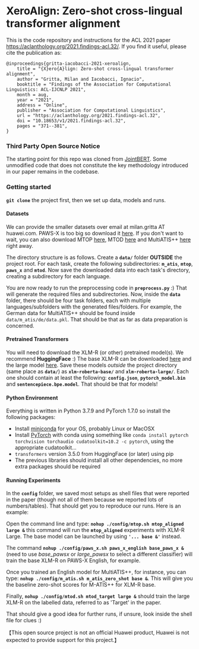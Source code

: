 # XeroAlign: Zero-shot cross-lingual transformer alignment
This is the code repository and instructions for the ACL 2021 paper https://aclanthology.org/2021.findings-acl.32/. If you find it useful, please cite the publication as:

```
@inproceedings{gritta-iacobacci-2021-xeroalign,
    title = "{X}ero{A}lign: Zero-shot cross-lingual transformer alignment",
    author = "Gritta, Milan and Iacobacci, Ignacio",
    booktitle = "Findings of the Association for Computational Linguistics: ACL-IJCNLP 2021",
    month = aug,
    year = "2021",
    address = "Online",
    publisher = "Association for Computational Linguistics",
    url = "https://aclanthology.org/2021.findings-acl.32",
    doi = "10.18653/v1/2021.findings-acl.32",
    pages = "371--381",
}
```
### Third Party Open Source Notice
The starting point for this repo was cloned from [JointBERT](https://github.com/monologg/JointBERT). Some unmodified code that does not constitute the key methodology introduced in our paper remains in the codebase.

### Getting started
**`git clone`** the project first, then we set up data, models and runs.

#### Datasets
We can provide the smaller datasets over email at milan.gritta AT huawei.com.
PAWS-X is too big so download it [here](https://github.com/google-research-datasets/paws/tree/master/pawsx). If you don't want to wait, you can also download MTOP [here](https://fb.me/mtop_dataset), MTOD [here](https://fb.me/multilingual_task_oriented_data) and MultiATIS++ [here](https://github.com/amazon-research/multiatis) right away.

The directory structure is as follows. Create a **`data/`** folder **OUTSIDE** the project root. For each task, create the following subdirectories: **`m_atis`**, **`mtop`**, **`paws_x`** and **`mtod`**. Now save the downloaded data into each task's directory, creating a subdirectory for each language. 

You are now ready to run the preprocessing code in **`preprocess.py`** :) That will generate the required files and subdirectories. Now, inside the **`data`** folder, there should be four task folders, each with multiple languages/subfolders with the generated files/folders. For example, the German data for MultiATIS++ should be found inside `data/m_atis/de/data.pkl`. That should be that as far as data preparation is concerned.

#### Pretrained Transformers
You will need to download the XLM-R (or other) pretrained model(s). We recommend **HuggingFace** :) The base XLM-R can be downloaded [here](https://huggingface.co/xlm-roberta-base/tree/main) and the large model [here](https://huggingface.co/xlm-roberta-large/tree/main). Save these models _outside_ the project directory (same place as **`data/`**) as **`xlm-roberta-base/`** and **`xlm-roberta-large/`**. Each one should contain at least the following: **`config.json`**, **`pytorch_model.bin`** and **`sentencepiece.bpe.model`**. That should be that for models! 

#### Python Environment
Everything is written in Python 3.7.9 and PyTorch 1.7.0 so install the following packages:
- Install [miniconda](https://docs.conda.io/projects/conda/en/latest/user-guide/install/) for your OS, probably Linux or MacOSX
- Install [PyTorch](https://pytorch.org/get-started/locally/) with conda using something like `conda install pytorch torchvision torchaudio cudatoolkit=10.2 -c pytorch`, using the appropriate cudatoolkit...
- `transformers` version 3.5.0 from HuggingFace (or later) using pip
- The previous libraries should install all other dependencies, no more extra packages should be required

#### Running Experiments

In the **`config`** folder, we saved most setups as shell files that were reported in the paper (though not all of them because we reported lots of numbers/tables). That should get you to reproduce our runs. Here is an example:

Open the command line and type: **`nohup ./config/mtop.sh mtop_aligned large &`** this command will run the **`mtop_aligned`** experiments with XLM-R Large. The base model can be launched by using **`'... base &'`** instead.

The command **`nohup ./config/paws_x.sh paws_x_english base_paws_x &`**  (need to use *base_pawsx* or *large_pawsx* to select a different classifier) will train the base XLM-R on PAWS-X English, for example.

Once you trained an English model for MultiATIS++, for instance, you can type: **`nohup ./config/m_atis.sh m_atis_zero_shot base &`**. This will give you the baseline zero-shot scores for M-ATIS++ for XLM-R base.

Finally, **`nohup ./config/mtod.sh mtod_target large &`** should train the large XLM-R on the labelled data, referred to as 'Target' in the paper.

That should give a good idea for further runs, if unsure, look inside the shell file for clues :)

【This open source project is not an official Huawei product, Huawei is not expected to provide support for this project.】